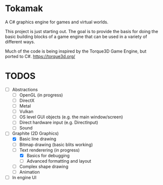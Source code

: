 # Tokamak
A C# graphics engine for games and virtual worlds.

This project is just starting out.  The goal is to provide the basis for doing the basic building blocks of a game engine that can be used in a variety of different ways.

Much of the code is being inspired by the Torque3D Game Engine, but ported to C#.
https://torque3d.org/

# TODOS
- [ ] Abstractions
  - [ ] OpenGL (in progress)
  - [ ] DirectX
  - [ ] Metal
  - [ ] Vulkan
  - [ ] OS level GUI objects (e.g. the main window/screen)
  - [ ] Direct hardware input (e.g. DirectInput)
  - [ ] Sound
- [ ] Graphite (2D Graphics)
  - [X] Basic line drawing
  - [ ] Bitmap drawing (basic blits working)
  - [ ] Text renderering (in progress)
	- [X] Basics for debugging
	- [ ] Advanced formatting and layout
  - [ ] Complex shape drawing
  - [ ] Animation
- [ ] In engine UI

